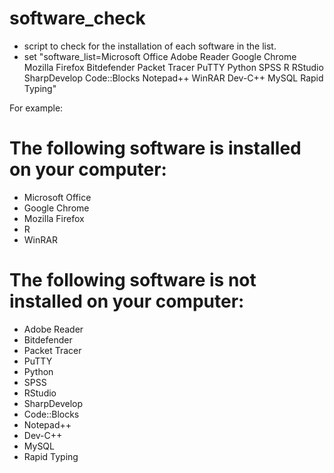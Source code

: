 # software_check
 - script to check for the installation of each software in the list.
- set "software_list=Microsoft Office Adobe Reader Google Chrome Mozilla Firefox Bitdefender Packet Tracer PuTTY Python SPSS R RStudio SharpDevelop Code::Blocks Notepad++ WinRAR Dev-C++ MySQL Rapid Typing"

 
 For example:
# The following software is installed on your computer:
- Microsoft Office
- Google Chrome
- Mozilla Firefox
- R
- WinRAR
# The following software is not installed on your computer:
- Adobe Reader
- Bitdefender
- Packet Tracer
- PuTTY
- Python
- SPSS
- RStudio
- SharpDevelop
- Code::Blocks
- Notepad++
- Dev-C++
- MySQL
- Rapid Typing
